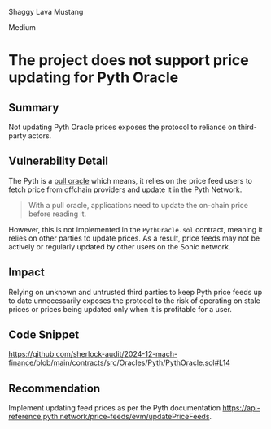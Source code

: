 Shaggy Lava Mustang

Medium

# The project does not support price updating for Pyth Oracle

## Summary

Not updating Pyth Oracle prices exposes the protocol to reliance on third-party actors.

## Vulnerability Detail

The Pyth is a [pull oracle](https://docs.pyth.network/price-feeds/pull-updates) which means, it relies on the price feed users to fetch price from offchain providers and update it in the Pyth Network.

>With a pull oracle, applications need to update the on-chain price before reading it.

However, this is not implemented in the `PythOracle.sol` contract, meaning it relies on other parties to update prices. As a result, price feeds may not be actively or regularly updated by other users on the Sonic network.

## Impact

Relying on unknown and untrusted third parties to keep Pyth price feeds up to date unnecessarily exposes the protocol to the risk of operating on stale prices or prices being updated only when it is profitable for a user.

## Code Snippet

https://github.com/sherlock-audit/2024-12-mach-finance/blob/main/contracts/src/Oracles/Pyth/PythOracle.sol#L14


## Recommendation

Implement updating feed prices as per the Pyth documentation https://api-reference.pyth.network/price-feeds/evm/updatePriceFeeds.